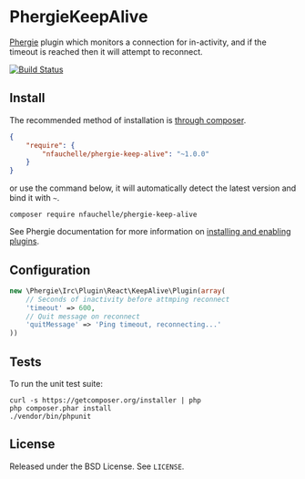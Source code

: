 # PhergieKeepAlive

[Phergie](http://github.com/phergie/phergie-irc-bot-react/) plugin which monitors a connection for in-activity, and if the timeout is reached then it will attempt to reconnect.

[![Build Status](https://secure.travis-ci.org/nfauchelle/PhergieKeepAlive.png?branch=master)](http://travis-ci.org/nfauchelle/PhergieKeepAlive)

## Install

The recommended method of installation is [through composer](http://getcomposer.org).

```JSON
{
    "require": {
        "nfauchelle/phergie-keep-alive": "~1.0.0"
    }
}
```
or use the command below, it will automatically detect the latest version and bind it with `~`.

```
composer require nfauchelle/phergie-keep-alive
```


See Phergie documentation for more information on
[installing and enabling plugins](https://github.com/phergie/phergie-irc-bot-react/wiki/Usage#plugins).

## Configuration

```php
new \Phergie\Irc\Plugin\React\KeepAlive\Plugin(array(
    // Seconds of inactivity before attmping reconnect
    'timeout' => 600,
    // Quit message on reconnect
    'quitMessage' => 'Ping timeout, reconnecting...'
))
```

## Tests

To run the unit test suite:

```
curl -s https://getcomposer.org/installer | php
php composer.phar install
./vendor/bin/phpunit
```

## License

Released under the BSD License. See `LICENSE`.
